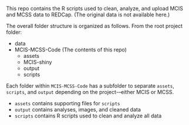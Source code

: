 This repo contains the R scripts used to clean, analyze, and upload MCIS and MCSS data to REDCap. (The original data is not available here.)

The overall folder structure is organized as follows. From the root project folder:

  - data
  - MCIS-MCSS-Code (The contents of this repo)
    - assets
    - MCIS-shiny
    - output
    - scripts
   
Each folder within `MCIS-MCSS-Code` has a subfolder to separate `assets`, `scripts`, and `output` depending on the project-–either MCIS or MCSS. 

- `assets` contains supporting files for `scripts`
- `output` contains analyses, images, and cleaned data
- `scripts` contains R scripts used to clean and analyze all data
